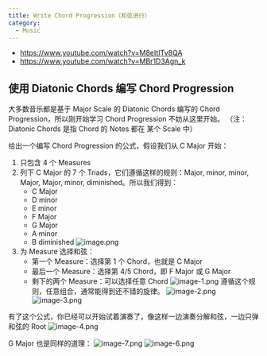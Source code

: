 ```yaml
---
title: Write Chord Progression（和弦进行）
category:
  - Music
---
```


- https://www.youtube.com/watch?v=M8eItITv8QA
- https://www.youtube.com/watch?v=MBr1D3Agn_k

## 使用 Diatonic Chords 编写 Chord Progression

大多数音乐都是基于 Major Scale 的 Diatonic Chords 编写的 Chord Progression，所以刚开始学习 Chord Progression 不妨从这里开始。
（注：Diatonic Chords 是指 Chord 的 Notes 都在 某个 Scale 中）

给出一个编写 Chord Progression 的公式，假设我们从 C Major 开始：

1. 只包含 4 个 Measures
2. 列下 C Major 的 7 个 Triads，它们遵循这样的规则：Major, minor, minor, Major, Major, minor, diminished。所以我们得到：
   - C Major
   - D minor
   - E minor
   - F Major
   - G Major
   - A minor
   - B diminished
     ![image.png](/images/Pub_Note_WriteChordProgression/image.png)
3. 为 Measure 选择和弦：
   - 第一个 Measure：选择第 1 个 Chord，也就是 C Major
   - 最后一个 Measure：选择第 4/5 Chord，即 F Major 或 G Major
   - 剩下的两个 Measure：可以选择任意 Chord
     ![image-1.png](/images/Pub_Note_WriteChordProgression/image-1.png)
     遵循这个规则，任意组合，通常能得到还不错的旋律。
     ![image-2.png](/images/Pub_Note_WriteChordProgression/image-2.png)
     ![image-3.png](/images/Pub_Note_WriteChordProgression/image-3.png)

有了这个公式，你已经可以开始试着演奏了，像这样一边演奏分解和弦，一边只弹和弦的 Root
![image-4.png](/images/Pub_Note_WriteChordProgression/image-4.png)

G Major 也是同样的道理：
![image-7.png](/images/Pub_Note_WriteChordProgression/image-7.png)
![image-6.png](/images/Pub_Note_WriteChordProgression/image-6.png)

